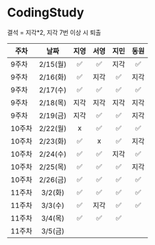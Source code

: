# CodingStudy
결석 = 지각*2, 
지각 7번 이상 시 퇴출

|주차|날짜|지영|서영|지민|동원|
|--------|:-------:|:-------:|:-------:|:-------:|:-------:|
|9주차|2/15(월)|✅| ✅|지각| ✅|
|9주차|2/16(화)|✅|지각| ✅|지각|
|9주차|2/17(수)|✅|✅|✅|✅|
|9주차|2/18(목)|지각|지각|지각|지각|
|9주차|2/19(금)|지각|✅|✅|지각|
|10주차|2/22(월)|x|✅|✅|✅|
|10주차|2/23(화)|✅|x|✅|지각|
|10주차|2/24(수)|✅|✅|지각|✅|
|10주차|2/25(목)|✅|✅|✅|지각|
|10주차|2/26(금)|✅|✅|✅|✅|
|11주차|3/2(화)|✅|✅|✅|✅|
|11주차|3/3(수)|✅|지각|✅|✅|
|11주차|3/4(목)|✅|✅|✅||
|11주차|3/5(금)|||||

